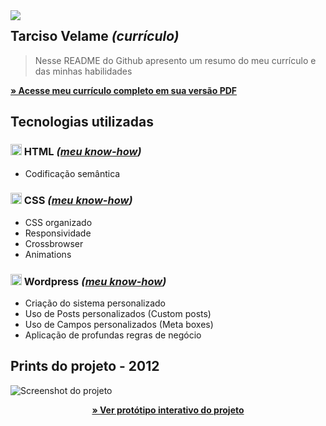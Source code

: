 

<img src="http://velameweb.com.br/git/avatar.jpg" align="left" />


<h2>Tarciso Velame <em>(currículo)</em></h2>

> Nesse README do Github apresento um resumo do meu currículo e das minhas habilidades

<p>
  <a href="http://velameweb.com.br/git/Tarciso-Velame-CV-2020.pdf" target="_blank">
    <strong>» Acesse meu currículo completo em sua versão PDF</strong>
  </a>
</p>


<h2>Tecnologias utilizadas</h2>

<h3><img src="http://velameweb.com.br/git/config/images/html-icon.png" alt="HTML ícone" height="18px" /> HTML <em>(<a href="https://github.com/tarcisovelame/curriculo/tree/master/html" target="_blank">meu know-how</a>)</em></h3>
<ul>
    <li>Codificação semântica</li>
</ul>

<h3><img src="http://velameweb.com.br/git/config/images/css-icon.png" alt="CSS ícone" height="18px" /> CSS <em>(<a href="https://github.com/tarcisovelame/curriculo/tree/master/css" target="_blank">meu know-how</a>)</em></h3>
<ul>
    <li>CSS organizado</li>
    <li>Responsividade</li>
    <li>Crossbrowser</li>
    <li>Animations</li>
</ul>

<h3><img src="http://velameweb.com.br/git/config/images/wordpress-icon.png" alt="Wordpress ícone" height="18px" /> Wordpress <em>(<a href="https://github.com/tarcisovelame/curriculo/tree/master/wordpress" target="_blank">meu know-how</a>)</em></h3>
<ul>
    <li>Criação do sistema personalizado</li>
    <li>Uso de Posts personalizados (Custom posts)</li>
    <li>Uso de Campos personalizados (Meta boxes)</li>
    <li>Aplicação de profundas regras de negócio</li>
</ul>

<h2>Prints do projeto - 2012</h2>

<img src="http://velameweb.com.br/projetos-sistemas/shopping-paralela-2012/screenshot.jpg" alt="Screenshot do projeto">

<p align="center">
  <a href="http://velameweb.com.br/projetos-sistemas/shopping-paralela-2012/" target="_blank">
    <strong>» Ver protótipo interativo do projeto</strong>
  </a>
</p>